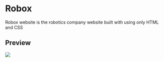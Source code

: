 # Robox
Robox website is the robotics company website built with using only HTML and CSS

## Preview
![](./assets/preview/Robox.png.png)
